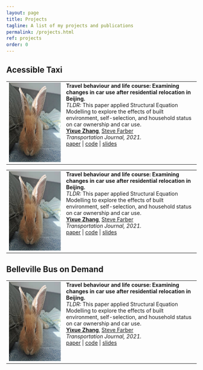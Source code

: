 ```yaml
---
layout: page
title: Projects
tagline: A list of my projects and publications
permalink: /projects.html
ref: projects
order: 0
---
```


## Acessible Taxi

<table border="0" cellspacing="0" cellpadding="0" style="width:100%; border-collapse: collapse; border: none">
<tr>
<td valign="top" style="width:30%">
    <a href="https://www.sciencedirect.com/science/article/pii/S0966692318302448">
            <img src="./figures/yuyu.jpg" width="210px" height="210px">
    </a>
</td>
<td valign="top">
    <b>Travel behaviour and life course: Examining changes in car use after residential relocation in Beijing.</b>
    <br>
    <em>TLDR: </em> This paper applied Structural Equation Modelling to explore the effects of built environment, self-selection, and household status on car ownership and car use.
    <br>
    <b><a href="https://zhangyixue1537.github.io">Yixue Zhang</a></b>,
    <a href="https://stevenfarber.wordpress.com/">Steve Farber</a>
    <br>
    <em>Transportation Journal, 2021.</em>
    <br>
    <a href="https://www.sciencedirect.com/science/article/pii/S0966692318302448">paper</a>
    | <a href="">code</a>
    | <a href="">slides</a>
</td>
</tr>
</table>


<table border="0" cellspacing="0" cellpadding="0" style="width:100%; border-collapse: collapse; border: none">
<tr>
<td valign="top" style="width:30%">
    <a href="https://www.sciencedirect.com/science/article/pii/S0966692318302448">
            <img src="./figures/yuyu.jpg" width="210px" height="210px">
    </a>
</td>
<td valign="top">
    <b>Travel behaviour and life course: Examining changes in car use after residential relocation in Beijing.</b>
    <br>
    <em>TLDR: </em> This paper applied Structural Equation Modelling to explore the effects of built environment, self-selection, and household status on car ownership and car use.
    <br>
    <b><a href="https://zhangyixue1537.github.io">Yixue Zhang</a></b>,
    <a href="https://stevenfarber.wordpress.com/">Steve Farber</a>
    <br>
    <em>Transportation Journal, 2021.</em>
    <br>
    <a href="https://www.sciencedirect.com/science/article/pii/S0966692318302448">paper</a>
    | <a href="">code</a>
    | <a href="">slides</a>
</td>
</tr>
</table>


## Belleville Bus on Demand 

<table border="0" cellspacing="0" cellpadding="0" style="width:100%; border-collapse: collapse; border: none">
<tr>
<td valign="top" style="width:30%">
    <a href="https://www.sciencedirect.com/science/article/pii/S0966692318302448">
            <img src="./figures/yuyu.jpg" width="210px" height="210px">
    </a>
</td>
<td valign="top">
    <b>Travel behaviour and life course: Examining changes in car use after residential relocation in Beijing.</b>
    <br>
    <em>TLDR: </em> This paper applied Structural Equation Modelling to explore the effects of built environment, self-selection, and household status on car ownership and car use.
    <br>
    <b><a href="https://zhangyixue1537.github.io">Yixue Zhang</a></b>,
    <a href="https://stevenfarber.wordpress.com/">Steve Farber</a>
    <br>
    <em>Transportation Journal, 2021.</em>
    <br>
    <a href="https://www.sciencedirect.com/science/article/pii/S0966692318302448">paper</a>
    | <a href="">code</a>
    | <a href="">slides</a>
</td>
</tr>
</table>
